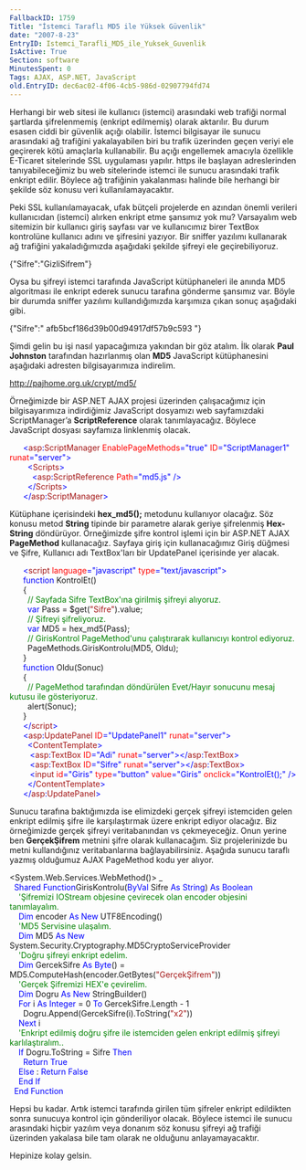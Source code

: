```yaml
---
FallbackID: 1759
Title: "İstemci Taraflı MD5 ile Yüksek Güvenlik"
date: "2007-8-23"
EntryID: Istemci_Tarafli_MD5_ile_Yuksek_Guvenlik
IsActive: True
Section: software
MinutesSpent: 0
Tags: AJAX, ASP.NET, JavaScript
old.EntryID: dec6ac02-4f06-4cb5-986d-02907794fd74
---
```

Herhangi bir web sitesi ile kullanıcı (istemci) arasındaki web trafiği
normal şartlarda şifrelenmemiş (enkript edilmemiş) olarak aktarılır. Bu
durum esasen ciddi bir güvenlik açığı olabilir. İstemci bilgisayar ile
sunucu arasındaki ağ trafiğini yakalayabilen biri bu trafik üzerinden
geçen veriyi ele geçirerek kötü amaçlarla kullanabilir. Bu açığı
engellemek amacıyla özellikle E-Ticaret sitelerinde SSL uygulaması
yapılır. https ile başlayan adreslerinden tanıyabileceğimiz bu web
sitelerinde istemci ile sunucu arasındaki trafik enkript edilir. Böylece
ağ trafiğinin yakalanması halinde bile herhangi bir şekilde söz konusu
veri kullanılamayacaktır.

Peki SSL kullanılamayacak, ufak bütçeli projelerde en azından önemli
verileri kullanıcıdan (istemci) alırken enkript etme şansımız yok mu?
Varsayalım web sitemizin bir kullanıcı giriş sayfası var ve kullanıcımız
birer TextBox kontrolüne kullanıcı adını ve şifresini yazıyor. Bir
sniffer yazılımı kullanarak ağ trafiğini yakaladığımızda aşağıdaki
şekilde şifreyi ele geçirebiliyoruz.

{"Sifre":"GizliSifrem"}

Oysa bu şifreyi istemci tarafında JavaScript kütüphaneleri ile anında
MD5 algoritması ile enkript ederek sunucu tarafına gönderme şansımız
var. Böyle bir durumda sniffer yazılımı kullandığımızda karşımıza çıkan
sonuç aşağıdaki gibi.

{"Sifre":" afb5bcf186d39b00d94917df57b9c593 "}

Şimdi gelin bu işi nasıl yapacağımıza yakından bir göz atalım. İlk
olarak **Paul Johnston** tarafından hazırlanmış olan **MD5** JavaScript
kütüphanesini aşağıdaki adresten bilgisayarımıza indirelim.

<http://pajhome.org.uk/crypt/md5/>

Örneğimizde bir ASP.NET AJAX projesi üzerinden çalışacağımız için
bilgisayarımıza indirdiğimiz JavaScript dosyamızı web sayfamızdaki
ScriptManager’a **ScriptReference** olarak tanımlayacağız. Böylece
JavaScript dosyası sayfamıza linklenmiş olacak.

<span><span>      </span> <span style="color: blue;">\<</span><span
style="color: rgb(163, 21, 21);">asp</span><span
style="color: blue;">:</span><span
style="color: rgb(163, 21, 21);">ScriptManager</span> <span
style="color: red;">EnablePageMethods</span><span
style="color: blue;">="true"</span> <span
style="color: red;">ID</span><span
style="color: blue;">="ScriptManager1"</span> <span
style="color: red;">runat</span><span
style="color: blue;">="server"\></span></span>\
 <span> <span>        </span><span style="color: blue;">\<</span><span
style="color: rgb(163, 21, 21);">Scripts</span><span
style="color: blue;">\></span></span>\
 <span> <span>          </span><span style="color: blue;">\<</span><span
style="color: rgb(163, 21, 21);">asp</span><span
style="color: blue;">:</span><span
style="color: rgb(163, 21, 21);">ScriptReference</span> <span
style="color: red;">Path</span><span
style="color: blue;">="md5.js"</span> <span
style="color: blue;">/\></span></span>\
 <span> <span>        </span> <span style="color: blue;">\</</span><span
style="color: rgb(163, 21, 21);">Scripts</span><span
style="color: blue;">\></span></span>\
 <span> <span>      </span> <span style="color: blue;">\</</span><span
style="color: rgb(163, 21, 21);">asp</span><span
style="color: blue;">:</span><span
style="color: rgb(163, 21, 21);">ScriptManager</span><span
style="color: blue;">\></span></span>

Kütüphane içerisindeki **hex\_md5();** metodunu kullanıyor olacağız. Söz
konusu metod **String** tipinde bir parametre alarak geriye şifrelenmiş
**Hex-String** döndürüyor. Örneğimizde şifre kontrol işlemi için bir
ASP.NET AJAX **PageMethod** kullanacağız. Sayfaya giriş için
kullanacağımız Giriş düğmesi ve Şifre, Kullanıcı adı TextBox'ları bir
UpdatePanel içerisinde yer alacak.

<span> <span>      </span> <span style="color: blue;">\<</span><span
style="color: rgb(163, 21, 21);">script</span> <span
style="color: red;">language</span><span
style="color: blue;">="javascript"</span> <span
style="color: red;">type</span><span
style="color: blue;">="text/javascript"\></span></span>\
 <span> <span>      </span> <span style="color: blue;">function</span>
KontrolEt()</span>\
 <span> <span>      </span>{</span>\
 <span> <span>        </span> <span style="color: green;">// Sayfada
Sifre TextBox'ına girilmiş şifreyi alıyoruz.</span></span>\
 <span> <span>        </span> <span style="color: blue;">var</span> Pass
= \$get(<span
style="color: rgb(163, 21, 21);">"Sifre"</span>).value;</span>\
 <span> <span>        </span> <span style="color: green;">// Şifreyi
şifreliyoruz.</span></span>\
 <span> <span>        </span> <span style="color: blue;">var</span> MD5
= hex\_md5(Pass);</span>\
 <span> <span>        </span> <span style="color: green;">//
GirisKontrol PageMethod'unu çalıştırarak kullanıcıyı kontrol
ediyoruz.</span></span>\
 <span> <span>        </span> PageMethods.GirisKontrolu(MD5,
Oldu);</span>\
 <span> <span>      </span>}</span>\
 <span> <span>      </span> <span style="color: blue;">function</span>
Oldu(Sonuc)</span>\
 <span> <span>      </span>{</span>\
 <span> <span>        </span> <span style="color: green;">// PageMethod
tarafından döndürülen Evet/Hayır sonucunu mesaj kutusu ile
gösteriyoruz.</span></span>\
 <span> <span>        </span> alert(Sonuc);</span>\
 <span> <span>      </span>}</span>\
 <span> <span>      </span> <span style="color: blue;">\</</span><span
style="color: rgb(163, 21, 21);">script</span><span
style="color: blue;">\></span></span>\
 <span> <span>      </span> <span style="color: blue;">\<</span><span
style="color: rgb(163, 21, 21);">asp</span><span
style="color: blue;">:</span><span
style="color: rgb(163, 21, 21);">UpdatePanel</span> <span
style="color: red;">ID</span><span
style="color: blue;">="UpdatePanel1"</span> <span
style="color: red;">runat</span><span
style="color: blue;">="server"\></span></span>\
 <span> <span>        </span> <span style="color: blue;">\<</span><span
style="color: rgb(163, 21, 21);">ContentTemplate</span><span
style="color: blue;">\></span></span>\
          <span style="color: blue;">\<</span><span
style="color: rgb(163, 21, 21);">asp</span><span
style="color: blue;">:</span><span
style="color: rgb(163, 21, 21);">TextBox</span> <span
style="color: red;">ID</span><span style="color: blue;">="Adi"</span>
<span style="color: red;">runat</span><span
style="color: blue;">="server"\>\</</span><span
style="color: rgb(163, 21, 21);">asp</span><span
style="color: blue;">:</span><span
style="color: rgb(163, 21, 21);">TextBox</span><span
style="color: blue;">\></span>\
 <span> <span>         </span><span style="color: blue;">\<</span><span
style="color: rgb(163, 21, 21);">asp</span><span
style="color: blue;">:</span><span
style="color: rgb(163, 21, 21);">TextBox</span> <span
style="color: red;">ID</span><span style="color: blue;">="Sifre"</span>
<span style="color: red;">runat</span><span
style="color: blue;">="server"\>\</</span><span
style="color: rgb(163, 21, 21);">asp</span><span
style="color: blue;">:</span><span
style="color: rgb(163, 21, 21);">TextBox</span><span
style="color: blue;">\></span></span>\
 <span> <span>         </span><span style="color: blue;">\<</span><span
style="color: rgb(163, 21, 21);">input</span> <span
style="color: red;">id</span><span style="color: blue;">="Giris"</span>
<span style="color: red;">type</span><span
style="color: blue;">="button"</span> <span
style="color: red;">value</span><span
style="color: blue;">="Giris"</span> <span
style="color: red;">onclick</span><span
style="color: blue;">="KontrolEt();"</span> <span
style="color: blue;">/\></span></span>\
 <span> <span>        </span> <span style="color: blue;">\</</span><span
style="color: rgb(163, 21, 21);">ContentTemplate</span><span
style="color: blue;">\></span></span>\
       <span style="color: blue;">\</</span><span
style="color: rgb(163, 21, 21);">asp</span><span
style="color: blue;">:</span><span
style="color: rgb(163, 21, 21);">UpdatePanel</span><span
style="color: blue;">\></span><span></span>

Sunucu tarafına baktığımızda ise elimizdeki gerçek şifreyi istemciden
gelen enkript edilmiş şifre ile karşılaştırmak üzere enkript ediyor
olacağız. Biz örneğimizde gerçek şifreyi veritabanından vs çekmeyeceğiz.
Onun yerine ben **GerçekŞifrem** metnini şifre olarak kullanacağım. Siz
projelerinizde bu metni kullandığınız veritabanlarına bağlayabilirsiniz.
Aşağıda sunucu taraflı yazmış olduğumuz AJAX PageMethod kodu yer alıyor.

<span> \<System.Web.Services.WebMethod()\> \_</span>\
 <span> <span>  </span><span style="color: blue;">Shared</span> <span
style="color: blue;">Function</span>GirisKontrolu(<span
style="color: blue;">ByVal</span> Sifre <span
style="color: blue;">As</span> <span style="color: blue;">String</span>)
<span style="color: blue;">As</span> <span
style="color: blue;">Boolean</span></span>\
 <span> <span>    </span> <span style="color: green;">'Şifremizi
IOStream objesine çevirecek olan encoder objesini
tanımlayalım.</span></span>\
 <span> <span>    </span> <span style="color: blue;">Dim</span> encoder
<span style="color: blue;">As</span> <span
style="color: blue;">New</span> UTF8Encoding()</span>\
 <span> <span>    </span> <span style="color: green;">'MD5 Servisine
ulaşalım.</span></span>\
 <span> <span>    </span> <span style="color: blue;">Dim</span> MD5
<span style="color: blue;">As</span> <span
style="color: blue;">New</span>
System.Security.Cryptography.MD5CryptoServiceProvider</span>\
 <span> <span>    </span> <span style="color: green;">'Doğru şifreyi
enkript edelim.</span></span>\
 <span> <span>    </span> <span style="color: blue;">Dim</span>
GercekSifre<span style="color: blue;"> As</span> <span
style="color: blue;">Byte</span>() =
MD5.ComputeHash(encoder.GetBytes(<span
style="color: rgb(163, 21, 21);">"GerçekŞifrem"</span>))</span>\
 <span> <span>    </span> <span style="color: green;">'Gerçek Şifremizi
HEX'e çevirelim.</span></span>\
 <span> <span>    </span> <span style="color: blue;">Dim</span> Dogru
<span style="color: blue;">As</span> <span
style="color: blue;">New</span> StringBuilder()</span>\
 <span> <span>    </span> <span style="color: blue;">For</span> i <span
style="color: blue;">As</span> <span style="color: blue;">Integer</span>
= 0 <span style="color: blue;">To</span> GercekSifre.Length - 1</span>\
 <span> <span>      </span> Dogru.Append(GercekSifre(i).ToString(<span
style="color: rgb(163, 21, 21);">"x2"</span>))</span>\
 <span> <span>    </span> <span style="color: blue;">Next</span>
i</span>\
 <span> <span>    </span> <span style="color: green;">'Enkript edilmiş
doğru şifre ile istemciden gelen enkript edilmiş şifreyi
karlılaştıralım..</span></span>\
 <span> <span>    </span> <span style="color: blue;">If</span>
Dogru.ToString = Sifre <span style="color: blue;">Then</span></span>\
 <span> <span>      </span> <span style="color: blue;">Return</span>
<span style="color: blue;">True</span></span>\
 <span> <span>    </span> <span style="color: blue;">Else</span> : <span
style="color: blue;">Return</span> <span
style="color: blue;">False</span></span>\
 <span> <span>    </span> <span style="color: blue;">End</span> <span
style="color: blue;">If</span></span>\
 <span><span>  </span><span style="color: blue;">End</span> <span
style="color: blue;">Function</span></span>

Hepsi bu kadar. Artık istemci tarafında girilen tüm şifreler enkript
edildikten sonra sunucuya kontrol için gönderiliyor olacak. Böylece
istemci ile sunucu arasındaki hiçbir yazılım veya donanım söz konusu
şifreyi ağ trafiği üzerinden yakalasa bile tam olarak ne olduğunu
anlayamayacaktır.

Hepinize kolay gelsin.


